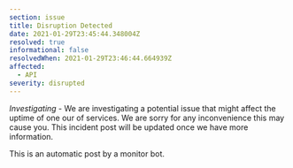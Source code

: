 ```yaml
---
section: issue
title: Disruption Detected
date: 2021-01-29T23:45:44.348004Z
resolved: true
informational: false
resolvedWhen: 2021-01-29T23:46:44.664939Z
affected:
  - API
severity: disrupted
---
```

*Investigating* - We are investigating a potential issue that might affect the uptime of one our of services. We are sorry for any inconvenience this may cause you. This incident post will be updated once we have more information.

This is an automatic post by a monitor bot.
        